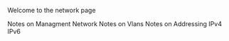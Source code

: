Welcome to the network page

Notes on Managment Network
Notes on Vlans
Notes on Addressing
    IPv4
    IPv6

